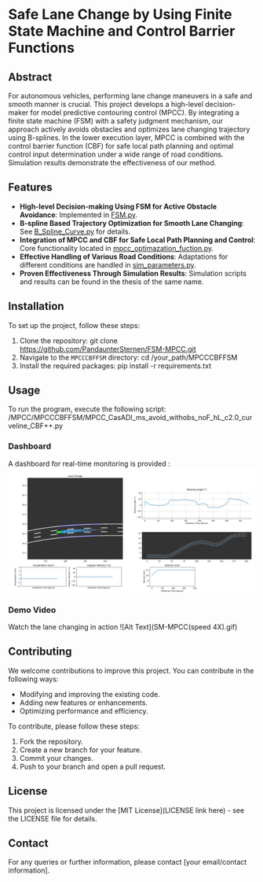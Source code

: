 # Safe Lane Change by Using Finite State Machine and Control Barrier Functions

## Abstract
For autonomous vehicles, performing lane change maneuvers in a safe and smooth manner is crucial. This project develops a high-level decision-maker for model predictive contouring control (MPCC). By integrating a finite state machine (FSM) with a safety judgment mechanism, our approach actively avoids obstacles and optimizes lane changing trajectory using B-splines. In the lower execution layer, MPCC is combined with the control barrier function (CBF) for safe local path planning and optimal control input determination under a wide range of road conditions. Simulation results demonstrate the effectiveness of our method.

## Features
- **High-level Decision-making Using FSM for Active Obstacle Avoidance**: Implemented in [FSM.py](/MPCCCBFFSM/high_level_control/FSM.py).
- **B-spline Based Trajectory Optimization for Smooth Lane Changing**: See [B_Spline_Curve.py](/MPCCCBFFSM/high_level_control/B_Spline_Curve.py) for details.
- **Integration of MPCC and CBF for Safe Local Path Planning and Control**: Core functionality located in [mpcc_optimazation_fuction.py](/MPCCCBFFSM/MPCC_set/mpcc_optimazation_fuction.py).
- **Effective Handling of Various Road Conditions**: Adaptations for different conditions are handled in [sim_parameters.py](/MPCCCBFFSM/env/sim_parameters.py).
- **Proven Effectiveness Through Simulation Results**: Simulation scripts and results can be found in the thesis of the same name.


## Installation
To set up the project, follow these steps:
1. Clone the repository:
git clone https://github.com/PandaunterSternen/FSM-MPCC.git
2. Navigate to the `MPCCCBFFSM` directory:
cd /your_path/MPCCCBFFSM
3. Install the required packages:
pip install -r requirements.txt

## Usage
To run the program, execute the following script:
/MPCC/MPCCCBFFSM/MPCC_CasADI_ms_avoid_withobs_noF_hL_c2.0_curveline_CBF++.py

### Dashboard
A dashboard for real-time monitoring is provided :
![Example Image](/MPCCCBFFSM/images_and_video/Picture.png)

### Demo Video
Watch the lane changing in action 
![Alt Text](SM-MPCC(speed 4X).gif)

## Contributing
We welcome contributions to improve this project. You can contribute in the following ways:
- Modifying and improving the existing code.
- Adding new features or enhancements.
- Optimizing performance and efficiency.

To contribute, please follow these steps:
1. Fork the repository.
2. Create a new branch for your feature.
3. Commit your changes.
4. Push to your branch and open a pull request.

## License
This project is licensed under the [MIT License](LICENSE link here) - see the LICENSE file for details.

## Contact
For any queries or further information, please contact [your email/contact information].




